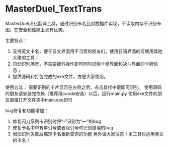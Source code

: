 # MasterDuel_TextTrans
MasterDuel汉化翻译工具，通过识别卡名比对数据库实现，不读取内存不识别卡图，在安全和性能上具有优势。

主要特点：
1.	支持英文卡名，便于日文界面用不习惯的朋友们。使用日语界面的可使用其他大佬的工具；
2.	自动识别场景，不需要额外操作即可同时识别卡组界面和决斗界面的卡牌信息；
3.	提供源码和打包完成的exe文件，方便大家使用。

使用方法：
需要识别的卡片显示在左侧之后，点击鼠标中键即可识别。
使用源码的朋友请安装完依赖（推荐用conda安装）以后，运行main.py
使用exe文件的朋友直接打开文件夹中main.exe即可

bug修复和功能增加：
1. 修复闪刀系列卡识别时将“-”识别为“—”的bug
2. 修复卡名中带有单引号或者双引号时识别错误的bug
3. 增加识别失败后缩短卡名重新查询的功能
另外请大家注意！本工具只适用英文的卡名！
